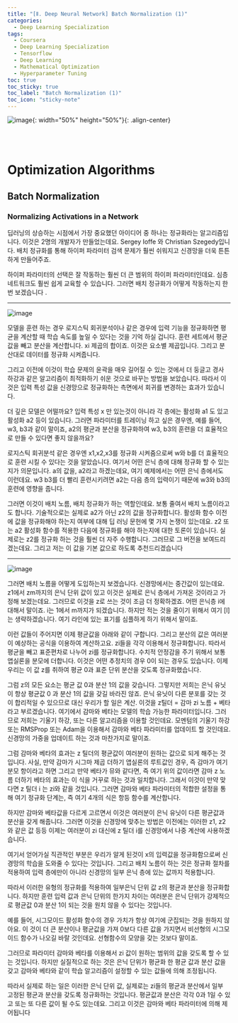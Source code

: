 ```yaml
---
title: "[Ⅱ. Deep Neural Network] Batch Normalization (1)"
categories:
  - Deep Learning Specialization
tags:
  - Coursera
  - Deep Learning Specialization
  - Tensorflow
  - Deep Learning
  - Mathematical Optimization
  - Hyperparameter Tuning
toc: true
toc_sticky: true
toc_label: "Batch Normalization (1)"
toc_icon: "sticky-note"
---
```


![image](https://user-images.githubusercontent.com/55765292/177095282-038ee3ed-f543-4793-9eff-f2d5ac239f36.png){: width="50%" height="50%"}{: .align-center}

<br><br>

# Optimization Algorithms

## Batch Normalization

### Normalizing Activations in a Network

딥러닝의 상승하는 시점에서 가장 중요했던 아이디어 중 하나는 정규화라는 알고리즘입니다. 이것은 2명의 개발자가 만들었는데요. Sergey Ioffe 와 Christian Szegedy입니다. 배치 정규화를 통해 하이퍼 파라미터 검색 문제가 훨씬 쉬워지고 신경망을 더욱 튼튼하게 만들어주죠.

하이퍼 파라미터의 선택은 잘 작동하는 훨씬 더 큰 범위의 하이퍼 파라미터인데요. 심층 네트워크도 훨씬 쉽게 교육할 수 있습니다. 그러면 배치 정규화가 어떻게 작동하는지 한번 보겠습니다 .

---

![image](https://user-images.githubusercontent.com/55765292/179444705-0fe28909-0d9e-4fc9-aa71-6c68704bdd6f.png)

모델을 훈련 하는 경우 로지스틱 회귀분석이나 같은 경우에 입력 기능을 정규화하면 평균을 계산할 때 학습 속도를 높일 수 있다는 것을 기억 하실 겁니다. 훈련 세트에서 평균값을 빼고 분산을 계산합니다. xi 제곱의 합이죠. 이것은 요소별 제곱입니다. 그리고 분산대로 데이터를 정규화 시켜줍니다.

그리고 이전에 이것이 학습 문제의 윤곽을 매우 길어질 수 있는 것에서 더 둥글고 경사 하강과 같은 알고리즘이 최적화하기 쉬운 것으로 바꾸는 방법을 보았습니다. 따라서 이것은 입력 특성 값을 신경망으로 정규화하는 측면에서 회귀를 변경하는 효과가 있습니다.

더 깊은 모델은 어떨까요? 입력 특성 x 만 있는것이 아니라 각 층에는 활성화 a1 도 있고 활성화 a2 등이 있습니다. 그러면 파라미터를 트레이닝 하고 싶은 경우엔, 예를 들어, w3, b3과 같이 말이죠, a2의 평균과 분산을 정규화하여 w3, b3의 훈련을 더 효율적으로 만들 수 있다면 좋지 않을까요?

로지스틱 회귀분석 같은 경우엔 x1,x2,x3를 정규화 시켜줌으로써 w와 b를 더 효율적으로 훈련 시킬 수 있다는 것을 알았습니다. 여기서 어떤 은닉 층에 대해 정규화 할 수 있는지가 의문입니다. a의 값을, a2라고 하겠는데요, 여기 예제에서는 어떤 은닉 층에서도 이런데요. w3 b3를 더 빨리 훈련시키려면 a2는 다음 층의 입력이기 때문에 w3와 b3의 훈련에 영향을 줍니다.

그러면 이것이 배치 노름, 배치 정규화가 하는 역할인데요. 보통 줄여서 배치 노름이라고도 합니다. 기술적으로는 실제로 a2가 아닌 z2의 값을 정규화합니다. 활성화 함수 이전에 값을 정규화해야 하는지 여부에 대해 딥 러닝 문헌에 몇 가지 논쟁이 있는데요. z2 또는 a2 활성화 함수를 적용한 다음에 정규화를 해야 하는지에 대한 토론이 있습니다. 실제로는 z2를 정규화 하는 것을 훨씬 더 자주 수행합니다. 그러므로 그 버전을 보여드리겠는데요. 그리고 저는 이 값을 기본 값으로 하도록 추천드리겠습니다 

---

![image](https://user-images.githubusercontent.com/55765292/179444720-7c158c5f-5ac1-4116-a71d-beb8c7759ea9.png)

그러면 배치 노름을 어떻게 도입하는지 보겠습니다. 신경망에서는 중간값이 있는데요. z1에서 zm까지의 은닉 단위 값이 있고 이것은 실제로 은닉 층에서 가져온 것이라고 가정해 보겠는데요. 그러므로 이것을 z로 쓰는 것이 조금 더 정확하겠죠. 어떤 은닉층 i에 대해서 말이죠. i는 1에서 m까지가 되겠습니다. 하지만 적는 것을 줄이기 위해서 여기 [l]는 생략하겠습니다. 여기 라인에 있는 표기를 심플하게 하기 위해서 말이죠.

이런 값들이 주어지면 이제 평균값을 아래와 같이 구합니다. 그리고 분산의 값은 여러분이 예상하는 공식을 이용하여 계산하고요. zi들을 각각 이용해서 정규화합니다. 따라서 평균을 빼고 표준편차로 나누어 zi를 정규화합니다. 수치적 안정감을 주기 위해서 보통 앱실론을 분모에 더합니다. 이것은 어떤 추정치의 경우 0이 되는 경우도 있습니다. 이제 우리는 이 값 z를 취하여 평균 0과 표준 단위 분산을 갖도록 정규화했습니다.

그럼 z의 모든 요소는 평균 값 0과 분산 1의 값을 갖습니다. 그렇지만 저희는 은닉 유닛이 항상 평균값 0 과 분산 1의 값을 갖길 바라진 않죠. 은닉 유닛이 다른 분포를 갖는 것이 합리적일 수 있으므로 대신 우리가 할 일은 계산. 이것을 z틸더 = 감마 zi 노름 + 베타라고 부르겠습니다. 여기에서 감마와 베타는 모델의 학습 가능한 파라미터입니다. 그러므로 저희는 기울기 하강, 또는 다른 알고리즘을 이용할 것인데요. 모멘텀의 기울기 하강 또는 RMSProp 또는 Adam을 이용해서 감마와 베타 파라미터를 업데이트 할 것인데요. 신경망의 가중을 업데이트 하는 것과 마찬가지로 말이죠.

그럼 감마와 베타의 효과는 z 틸더의 평균값이 여러분이 원하는 값으로 되게 해주는 것입니다. 사실, 만약 감마가 시그마 제곱 더하기 앱실론의 루트값인 경우, 즉 감마가 여기 분모 항이라고 하면 그리고 만약 베타가 뮤와 같다면, 즉 여기 위의 값이라면 감마 z 노름 더하기 베타의 효과는 이 식을 거꾸로 하는 것과 일치합니다. 그래서 이것이 만약 맞다면 z 틸더 i 는 zi와 같을 것입니다. 그러면 감마와 베타 파라미터의 적합한 설정을 통해 여기 정규화 단계는, 즉 여기 4개의 식은 항등 함수를 계산합니다.

하지만 감마와 베타값을 다르게 고르면서 이것은 여러분이 은닉 유닛이 다른 평균값과 분산을 갖게 해줍니다. 그러면 이것을 신경망에 맞추는 방법은 이전에는 이러한 z1, z2와 같은 값 등등 이제는 여러분이 zi 대신에 z 틸더 i를 신경망에서 나중 계산에 사용하겠습니다.

여기서 얻어가실 직관적인 부분은 우리가 알게 된것이 x의 입력값을 정규화함으로써 신경망의 학습을 도와줄 수 있다는 것입니다. 그리고 배치 노름이 하는 것은 정규화 절차를 적용하여 입력 층에만이 아니라 신경망의 일부 은닉 층에 있는 값까지 적용합니다.

따라서 이러한 유형의 정규화를 적용하여 일부은닉 단위 값 z의 평균과 분산을 정규화합니다. 하지만 훈련 입력 값과 은닉 단위의 한가지 차이는 여러분은 은닉 단위가 강제적으로 평균값 0과 분산 1이 되는 것을 원치 않을 수 있다는 것입니다.

예를 들어, 시그모이드 활성화 함수의 경우 가치가 항상 여기에 군집되는 것을 원하지 않아요. 이 것이 더 큰 분산이나 평균값을 가져 0보다 다른 값을 가지면서 비선형의 시그모이드 함수가 나오길 바랄 것인데요. 선형함수의 모양을 갖는 것보다 말이죠.

그러므로 파라미터 감마와 베타를 이용해서 zi 값이 원하는 범위의 값을 갖도록 할 수 있는 것입니다. 하지만 실질적으로 하는 것은 은닉 단위가 평균화 한 평균 값과 분산 값을 갖고 감마와 베타와 같이 학습 알고리즘이 설정할 수 있는 값들에 의해 조정됩니다.

따라서 실제로 하는 일은 이러한 은닉 단위 값, 실제로는 zi들의 평균과 분산에서 일부 고정된 평균과 분산을 갖도록 정규화하는 것입니다. 평균값과 분산은 각각 0과 1일 수 있고 또는 또 다른 값이 될 수도 있는데요. 그리고 이것은 감마와 베타 파라미터에 의해 제어됩니다
